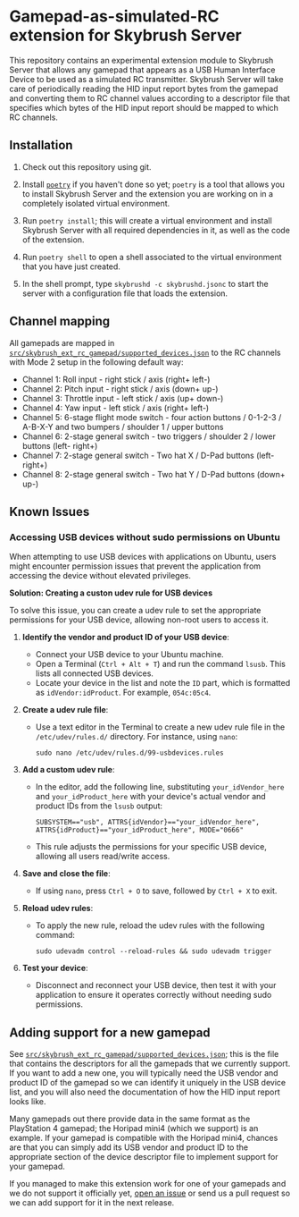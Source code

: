 # Gamepad-as-simulated-RC extension for Skybrush Server

This repository contains an experimental extension module to Skybrush Server
that allows any gamepad that appears as a USB Human Interface Device to be
used as a simulated RC transmitter. Skybrush Server will take care of
periodically reading the HID input report bytes from the gamepad and converting
them to RC channel values according to a descriptor file that specifies which
bytes of the HID input report should be mapped to which RC channels.

## Installation

1. Check out this repository using git.

2. Install [`poetry`](https://python-poetry.org) if you haven't done so yet;
   `poetry` is a tool that allows you to install Skybrush Server and the
   extension you are working on in a completely isolated virtual environment.

3. Run `poetry install`; this will create a virtual environment and install
   Skybrush Server with all required dependencies in it, as well as the code
   of the extension.

4. Run `poetry shell` to open a shell associated to the virtual environment
   that you have just created.

5. In the shell prompt, type `skybrushd -c skybrushd.jsonc` to start the server
   with a configuration file that loads the extension.

## Channel mapping

All gamepads are mapped in [`src/skybrush_ext_rc_gamepad/supported_devices.json`][1] to the RC channels with Mode 2 setup in the following default way:

* Channel 1: Roll input - right stick / axis (right+ left-)
* Channel 2: Pitch input - right stick / axis (down+ up-)
* Channel 3: Throttle input - left stick / axis (up+ down-)
* Channel 4: Yaw input - left stick / axis (right+ left-)
* Channel 5: 6-stage flight mode switch - four action buttons / 0-1-2-3 / A-B-X-Y and two bumpers / shoulder 1 / upper buttons
* Channel 6: 2-stage general switch - two triggers / shoulder 2 / lower buttons (left- right+)
* Channel 7: 2-stage general switch - Two hat X / D-Pad buttons (left- right+)
* Channel 8: 2-stage general switch - Two hat Y / D-Pad buttons (down+ up-)

## Known Issues

### Accessing USB devices without sudo permissions on Ubuntu

When attempting to use USB devices with applications on Ubuntu, users might encounter permission issues that prevent the application from accessing the device without elevated privileges.

**Solution: Creating a custon udev rule for USB devices**

To solve this issue, you can create a udev rule to set the appropriate permissions for your USB device, allowing non-root users to access it.

1. **Identify the vendor and product ID of your USB device**:
   - Connect your USB device to your Ubuntu machine.
   - Open a Terminal (`Ctrl + Alt + T`) and run the command `lsusb`. This lists all connected USB devices.
   - Locate your device in the list and note the `ID` part, which is formatted as `idVendor:idProduct`. For example, `054c:05c4`.

2. **Create a udev rule file**:
   - Use a text editor in the Terminal to create a new udev rule file in the `/etc/udev/rules.d/` directory. For instance, using `nano`:
     ```
     sudo nano /etc/udev/rules.d/99-usbdevices.rules
     ```

3. **Add a custom udev rule**:
   - In the editor, add the following line, substituting `your_idVendor_here` and `your_idProduct_here` with your device's actual vendor and product IDs from the `lsusb` output:
     ```
     SUBSYSTEM=="usb", ATTRS{idVendor}=="your_idVendor_here", ATTRS{idProduct}=="your_idProduct_here", MODE="0666"
     ```
   - This rule adjusts the permissions for your specific USB device, allowing all users read/write access.

4. **Save and close the file**:
   - If using `nano`, press `Ctrl + O` to save, followed by `Ctrl + X` to exit.

5. **Reload udev rules**:
   - To apply the new rule, reload the udev rules with the following command:
     ```
     sudo udevadm control --reload-rules && sudo udevadm trigger
     ```

6. **Test your device**:
   - Disconnect and reconnect your USB device, then test it with your application to ensure it operates correctly without needing sudo permissions.

## Adding support for a new gamepad

See [`src/skybrush_ext_rc_gamepad/supported_devices.json`][1]; this is the file
that contains the descriptors for all the gamepads that we currently support.
If you want to add a new one, you will typically need the USB vendor and
product ID of the gamepad so we can identify it uniquely in the USB device
list, and you will also need the documentation of how the HID input report
looks like.

Many gamepads out there provide data in the same format as the PlayStation 4
gamepad; the Horipad mini4 (which we support) is an example. If your gamepad
is compatible with the Horipad mini4, chances are that you can simply add its
USB vendor and product ID to the appropriate section of the device descriptor
file to implement support for your gamepad.

If you managed to make this extension work for one of your gamepads and we
do not support it officially yet, [open an issue][2] or send us a pull request
so we can add support for it in the next release.

[1]: https://github.com/skybrush-io/skybrush-ext-rc-gamepad/blob/main/src/skybrush_ext_rc_gamepad/supported_devices.json
[2]: https://github.com/skybrush-io/skybrush-ext-rc-gamepad/issues/new
